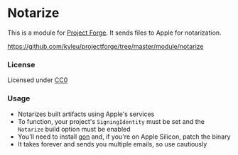 <!--- Content managed by Project Forge, see [projectforge.md] for details. -->
# Notarize

This is a module for [Project Forge](https://projectforge.dev). It sends files to Apple for notarization.

https://github.com/kyleu/projectforge/tree/master/module/notarize

### License

Licensed under [CC0](https://creativecommons.org/publicdomain/zero/1.0)

### Usage

- Notarizes built artifacts using Apple's services
- To function, your project's `SigningIdentity` must be set and the `Notarize` build option must be enabled
- You'll need to install [gon](https://github.com/mitchellh/gon) and, if you're on Apple Silicon, patch the binary
- It takes forever and sends you multiple emails, so use cautiously
